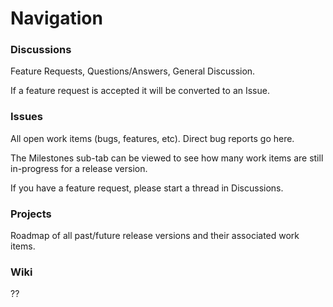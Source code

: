 # Navigation

### Discussions

Feature Requests, Questions/Answers, General Discussion.

If a feature request is accepted it will be converted to an Issue.


### Issues

All open work items (bugs, features, etc).
Direct bug reports go here.

The Milestones sub-tab can be viewed to see how many work items are still in-progress for a release version.

If you have a feature request, please start a thread in Discussions.


### Projects

Roadmap of all past/future release versions and their associated work items.


### Wiki

??
